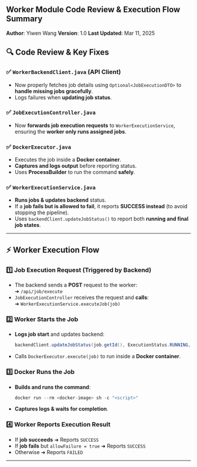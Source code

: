 ## Worker Module Code Review & Execution Flow Summary
**Author**: Yiwen Wang
**Version**: 1.0
**Last Updated**: Mar 11, 2025


## 🔍 **Code Review & Key Fixes**

### ✅ **`WorkerBackendClient.java` (API Client)**
- Now properly fetches job details using `Optional<JobExecutionDTO>` to **handle missing jobs gracefully**.
- Logs failures when **updating job status**.

### ✅ **`JobExecutionController.java`**
- Now **forwards job execution requests** to `WorkerExecutionService`, ensuring the **worker only runs assigned jobs**.

### ✅ **`DockerExecutor.java`**
- Executes the job inside a **Docker container**.
- **Captures and logs output** before reporting status.
- Uses **ProcessBuilder** to run the command **safely**.

### ✅ **`WorkerExecutionService.java`**
- **Runs jobs & updates backend** status.
- If a **job fails but is allowed to fail**, it reports **SUCCESS instead** (to avoid stopping the pipeline).
- Uses `backendClient.updateJobStatus()` to report both **running and final job states**.

---

## ⚡ **Worker Execution Flow**

### **1️⃣ Job Execution Request (Triggered by Backend)**
- The backend sends a **POST** request to the worker:  
  ➜ `/api/job/execute`
- `JobExecutionController` receives the request and **calls**:  
  ➜ `WorkerExecutionService.executeJob(job)`

### **2️⃣ Worker Starts the Job**
- **Logs job start** and updates backend:
  ```java
  backendClient.updateJobStatus(job.getId(), ExecutionStatus.RUNNING, "Job execution started.");
  ```
- Calls `DockerExecutor.execute(job)` to run inside a **Docker container**.

### **3️⃣ Docker Runs the Job**
- **Builds and runs the command**:
  ```java
  docker run --rm <docker-image> sh -c "<script>"
  ```
- **Captures logs & waits for completion**.

### **4️⃣ Worker Reports Execution Result**
- If **job succeeds** ➜ Reports `SUCCESS`
- If **job fails** but `allowFailure = true` ➜ Reports `SUCCESS`
- Otherwise ➜ Reports `FAILED`

---



